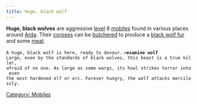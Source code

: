 ```yaml
---
title: Huge, black wolf
---
```


**Huge, black wolves** are aggressive [level](level "wikilink") 8
[mobiles](mobile "wikilink") found in various places around
[Arda](Arda "wikilink"). Their [corpses](corpse "wikilink") can be
[butchered](butcher "wikilink") to produce a [black wolf
fur](black_wolf_fur "wikilink") and some [meat](meat "wikilink").

`A huge, black wolf is here, ready to devour.`
`>`**`examine wolf`**
`Large, even by the standards of black wolves, this beast is a true killer,`
`afraid of no one. As large as some wargs, its howl strikes terror into even`
`the most hardened elf or orc. Forever hungry, the wolf attacks mercilessly.`

[Category: Mobiles](Category:_Mobiles "wikilink")
